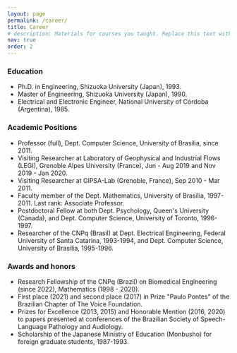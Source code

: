 ```yaml
---
layout: page
permalink: /career/
title: Career
# description: Materials for courses you taught. Replace this text with your description.
nav: true
order: 2
---
```


### Education
- Ph.D. in Engineering, Shizuoka University (Japan), 1993.
- Master of Engineering, Shizuoka University (Japan), 1990.
- Electrical and Electronic Engineer, National University of Córdoba (Argentina), 1985.

### Academic Positions

- Professor (full), Dept. Computer Science, University of Brasília, since 2011.
- Visiting Researcher at Laboratory of Geophysical and Industrial Flows (LEGI), Grenoble Alpes University (France), Jun - Aug 2019 and Nov 2019 - Jan 2020.
- Visiting Researcher at GIPSA-Lab (Grenoble, France), Sep 2010 - Mar 2011.
- Faculty member of the Dept. Mathematics, University of Brasília, 1997-2011. Last rank: Associate Professor.
- Postdoctoral Fellow at both Dept. Psychology, Queen's University (Canada), and Dept. Computer Science, University of Toronto, 1996-1997.
- Researcher of the CNPq (Brasil) at Dept. Electrical Engineering, Federal University of Santa Catarina, 1993-1994, and Dept. Computer Science, University of Brasília, 1995-1996.

### Awards and honors

- Research Fellowship of the CNPq (Brazil) on Biomedical Engineering (since 2022), Mathematics (1998 - 2020).
- First place (2021) and second place (2017) in Prize "Paulo Pontes" of the Brazilian Chapter of The Voice Foundation.
- Prizes for Excellence (2013, 2015) and Honorable Mention (2016, 2020) to papers presented at conferences of the Brazilian Society of Speech-Language Pathology and Audiology.
- Scholarship of the Japanese Ministry of Education (Monbusho) for foreign graduate students, 1987-1993.